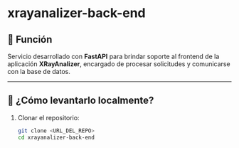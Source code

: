 # xrayanalizer-back-end

## 🚀 Función

Servicio desarrollado con **FastAPI** para brindar soporte al frontend de la aplicación **XRayAnalizer**, encargado de procesar solicitudes y comunicarse con la base de datos.

---

## 🧪 ¿Cómo levantarlo localmente?

1. Clonar el repositorio:
   ```bash
   git clone <URL_DEL_REPO>
   cd xrayanalizer-back-end
